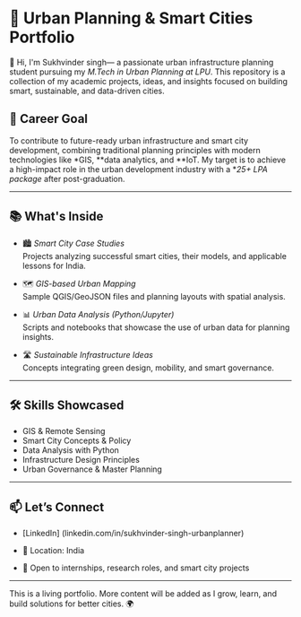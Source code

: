 # 🌆 Urban Planning & Smart Cities Portfolio

👋 Hi, I'm Sukhvinder singh— a passionate urban infrastructure planning student pursuing my *M.Tech in Urban Planning at LPU*. This repository is a collection of my academic projects, ideas, and insights focused on building smart, sustainable, and data-driven cities.

## 🎯 Career Goal
To contribute to future-ready urban infrastructure and smart city development, combining traditional planning principles with modern technologies like *GIS, **data analytics, and **IoT. My target is to achieve a high-impact role in the urban development industry with a **25+ LPA package* after post-graduation.

---

## 📚 What's Inside

- 🏙 *Smart City Case Studies*  
  Projects analyzing successful smart cities, their models, and applicable lessons for India.

- 🗺 *GIS-based Urban Mapping*  
  Sample QGIS/GeoJSON files and planning layouts with spatial analysis.

- 📊 *Urban Data Analysis (Python/Jupyter)*  
  Scripts and notebooks that showcase the use of urban data for planning insights.

- 🛣 *Sustainable Infrastructure Ideas*  
  Concepts integrating green design, mobility, and smart governance.

---

## 🛠 Skills Showcased

- GIS & Remote Sensing  
- Smart City Concepts & Policy  
- Data Analysis with Python  
- Infrastructure Design Principles  
- Urban Governance & Master Planning

---

## 📫 Let’s Connect

- [LinkedIn] (linkedin.com/in/sukhvinder-singh-urbanplanner)

- 📍 Location: India  
- 💼 Open to internships, research roles, and smart city projects

---

This is a living portfolio. More content will be added as I grow, learn, and build solutions for better cities. 🌍

